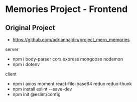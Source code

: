 # Memories Project - Frontend

## Original Project
- https://github.com/adrianhajdin/project_mern_memories

server
- npm i body-parser cors express mongoose nodemon
- npm i dotenv

client
- npm i axios moment react-file-base64 redux redux-thunk
- npm install eslint --save-dev
- npm init @eslint/config